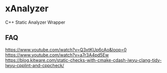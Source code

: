 # xAnalyzer

C++ Static Analyzer Wrapper

## FAQ

https://www.youtube.com/watch?v=Q3xtKUp6cAo&loop=0
https://www.youtube.com/watch?v=a7r3A4pd5Ew
https://blog.kitware.com/static-checks-with-cmake-cdash-iwyu-clang-tidy-lwyu-cpplint-and-cppcheck/
